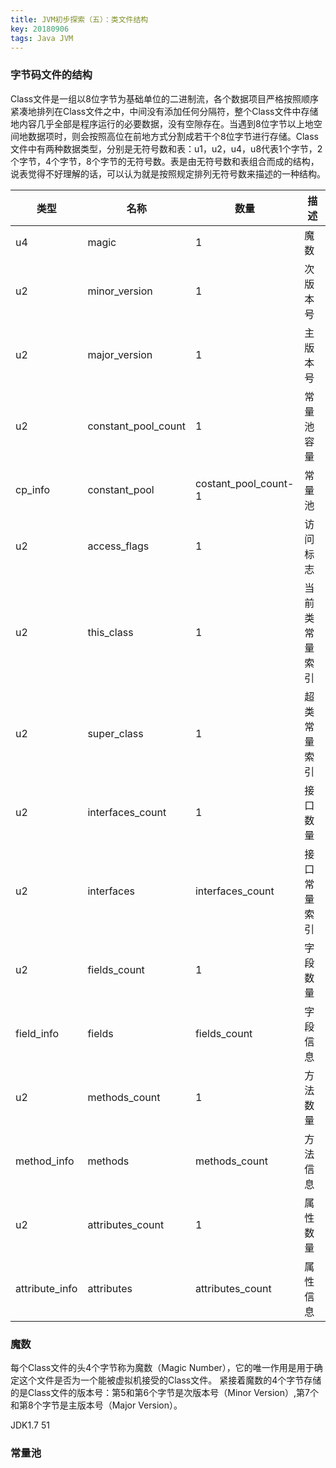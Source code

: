 ```yaml
---
title: JVM初步探索（五）：类文件结构
key: 20180906
tags: Java JVM
---
```


### 字节码文件的结构

Class文件是一组以8位字节为基础单位的二进制流，各个数据项目严格按照顺序紧凑地排列在Class文件之中，中间没有添加任何分隔符，整个Class文件中存储地内容几乎全部是程序运行的必要数据，没有空隙存在。当遇到8位字节以上地空间地数据项时，则会按照高位在前地方式分割成若干个8位字节进行存储。Class文件中有两种数据类型，分别是无符号数和表：u1，u2，u4，u8代表1个字节，2个字节，4个字节，8个字节的无符号数。表是由无符号数和表组合而成的结构，说表觉得不好理解的话，可以认为就是按照规定排列无符号数来描述的一种结构。  

| **类型**       | **名称**            | **数量**             | **描述**       |
| -------------- | ------------------- | -------------------- | -------------- |
| u4             | magic               | 1                    | 魔数           |
| u2             | minor_version       | 1                    | 次版本号       |
| u2             | major_version       | 1                    | 主版本号       |
| u2             | constant_pool_count | 1                    | 常量池容量     |
| cp_info        | constant_pool       | costant_pool_count-1 | 常量池         |
| u2             | access_flags        | 1                    | 访问标志       |
| u2             | this_class          | 1                    | 当前类常量索引 |
| u2             | super_class         | 1                    | 超类常量索引   |
| u2             | interfaces_count    | 1                    | 接口数量       |
| u2             | interfaces          | interfaces_count     | 接口常量索引   |
| u2             | fields_count        | 1                    | 字段数量       |
| field_info     | fields              | fields_count         | 字段信息       |
| u2             | methods_count       | 1                    | 方法数量       |
| method_info    | methods             | methods_count        | 方法信息       |
| u2             | attributes_count    | 1                    | 属性数量       |
| attribute_info | attributes          | attributes_count     | 属性信息       |

 

### 魔数

每个Class文件的头4个字节称为魔数（Magic Number），它的唯一作用是用于确定这个文件是否为一个能被虚拟机接受的Class文件。 紧接着魔数的4个字节存储的是Class文件的版本号：第5和第6个字节是次版本号（Minor Version）,第7个和第8个字节是主版本号（Major Version）。 

JDK1.7 51

### 常量池

